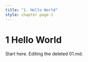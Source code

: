 ```yaml
---
title: "1. Hello World"
style: chapter page-1
---
```


# **1** Hello World

Start here. Editing the deleted 01.md.
